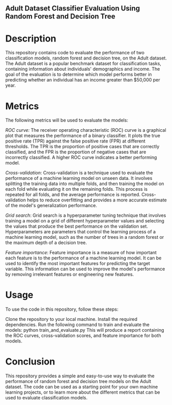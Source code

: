 ## Adult Dataset Classifier Evaluation Using Random Forest and Decision Tree

# Description

This repository contains code to evaluate the performance of two classification models, random forest and decision tree, on the Adult dataset. The Adult dataset is a popular benchmark dataset for classification tasks, containing information about individuals' demographics and income. The goal of the evaluation is to determine which model performs better in predicting whether an individual has an income greater than $50,000 per year.

# Metrics

The following metrics will be used to evaluate the models:

*ROC curve:* The receiver operating characteristic (ROC) curve is a graphical plot that measures the performance of a binary classifier. It plots the true positive rate (TPR) against the false positive rate (FPR) at different thresholds. The TPR is the proportion of positive cases that are correctly classified, and the FPR is the proportion of negative cases that are incorrectly classified. A higher ROC curve indicates a better performing model.

*Cross-validation*: Cross-validation is a technique used to evaluate the performance of a machine learning model on unseen data. It involves splitting the training data into multiple folds, and then training the model on each fold while evaluating it on the remaining folds. This process is repeated for all folds, and the average performance is reported. Cross-validation helps to reduce overfitting and provides a more accurate estimate of the model's generalization performance.

*Grid search*: Grid search is a hyperparameter tuning technique that involves training a model on a grid of different hyperparameter values and selecting the values that produce the best performance on the validation set. Hyperparameters are parameters that control the learning process of a machine learning model, such as the number of trees in a random forest or the maximum depth of a decision tree.

*Feature importance*: Feature importance is a measure of how important each feature is to the performance of a machine learning model. It can be used to identify the most important features for predicting the target variable. This information can be used to improve the model's performance by removing irrelevant features or engineering new features.

# Usage
To use the code in this repository, follow these steps:

Clone the repository to your local machine.
Install the required dependencies.
Run the following command to train and evaluate the models:
python train_and_evaluate.py
This will produce a report containing the ROC curves, cross-validation scores, and feature importance for both models.

# Conclusion

This repository provides a simple and easy-to-use way to evaluate the performance of random forest and decision tree models on the Adult dataset. The code can be used as a starting point for your own machine learning projects, or to learn more about the different metrics that can be used to evaluate classification models.
